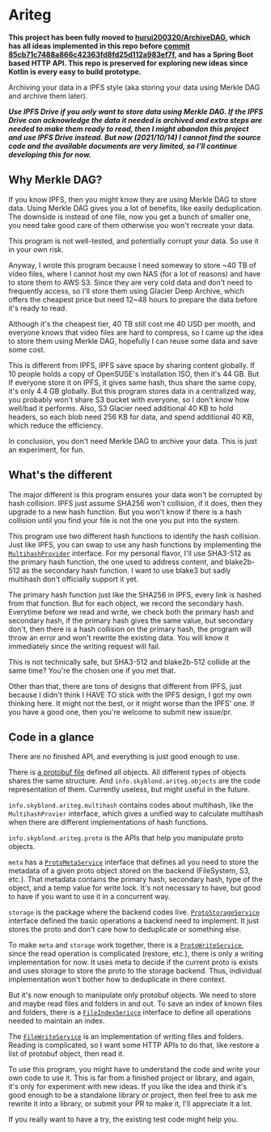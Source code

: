 # Ariteg

**This project has been fully moved to [hurui200320/ArchiveDAG](https://github.com/hurui200320/ArchiveDAG), which has all ideas implemented in this repo before [commit 85cb71c7488a866c42363fd8fd25d112a983ef7f](https://github.com/hurui200320/Ariteg/commit/85cb71c7488a866c42363fd8fd25d112a983ef7f), and has a Spring Boot based HTTP API. This repo is preserved for exploring new ideas since Kotlin is every easy to build prototype.**



Archiving your data in a IPFS style (aka storing your data using Merkle DAG and
archive them later).

***Use IPFS Drive if you only want to store data using Merkle DAG.
If the IPFS Drive can acknowledge the data it needed is archived and extra steps
are needed to make them ready to read, then I might abandon this project and use
IPFS Drive instead. But now (2021/10/14) I cannot find the source code and the 
available documents are very limited, so I'll continue developing this for now.***

## Why Merkle DAG?

If you know IPFS, then you might know they are using Merkle DAG to store data.
Using Merkle DAG gives you a lot of benefits, like easily deduplication. The downside
is instead of one file, now you get a bunch of smaller one, you need take good care
of them otherwise you won't recreate your data.

This program is not well-tested, and potentially corrupt your data. So use it in
your own risk.

Anyway, I wrote this program because I need someway to store \~40 TB of video files,
where I cannot host my own NAS (for a lot of reasons) and have to store them to
AWS S3. Since they are very cold data and don't need to frequently access, so I'll
store them using Glacier Deep Archive, which offers the cheapest price but need
12\~48 hours to prepare the data before it's ready to read.

Although it's the cheapest tier, 40 TB still cost me 40 USD per month, and everyone
knows that video files are hard to compress, so I came up the idea to store them
using Merkle DAG, hopefully I can reuse some data and save some cost.

This is different from IPFS, IPFS save space by sharing content globally. If
10 people holds a copy of OpenSUSE's installation ISO, then it's 44 GB. But If
everyone store it on IPFS, it gives same hash, thus share the same copy, it's only
4.4 GB globally. But this program stores data in a centralized way, you probably
won't share S3 bucket with everyone, so I don't know how well/bad it performs.
Also, S3 Glacier need additional 40 KB to hold headers, so each blob need 256 KB
for data, and spend additional 40 KB, which reduce the efficiency.

In conclusion, you don't need Merkle DAG to archive your data. This is just an
experiment, for fun.

## What's the different

The major different is this program ensures your data won't be corrupted by hash
collision. IPFS just assume SHA256 won't collision, if it does, then they upgrade
to a new hash function. But you won't know if there is a hash collision until you
find your file is not the one you put into the system.

This program use two different hash functions to identify the hash collision. 
Just like IPFS, you can swap to use any hash functions by implementing the 
[`MultihashProvider`](/src/main/kotlin/info/skyblond/ariteg/multihash/MultihashProvider.kt)
interface. For my personal flavor, I'll use SHA3-512 as the primary hash function,
the one used to address content, and blake2b-512 as the secondary hash function.
I want to use blake3 but sadly multihash don't officially support it yet. 

The primary hash function just like the SHA256 in IPFS, every link is hashed from
that function. But for each object, we record the secondary hash. Everytime before
we read and write, we check both the primary hash and secondary hash, if the 
primary hash gives the same value, but secondary don't, then there is a hash collision
on the primary hash, the program will throw an error and won't rewrite the existing
data. You will know it immediately since the writing request will fail.

This is not technically safe, but SHA3-512 and blake2b-512 collide at the same time?
You're the chosen one if you met that.

Other than that, there are tons of designs that different from IPFS, just because
I didn't think I HAVE TO stick with the IPFS design, I got my own thinking here.
It might not the best, or it might worse than the IPFS' one. If you have a good
one, then you're welcome to submit new issue/pr.

## Code in a glance

There are no finished API, and everything is just good enough to use.

There is [a protobuf file](/src/main/proto/info/skyblond/ariteg/protos/objects.proto)
defined all objects. All different types of objects shares the same structure.
And `info.skyblond.ariteg.objects` are the code representation of them. Currently
useless, but might useful in the future.

`info.skyblond.ariteg.multihash` contains codes about multihash, like the 
`MultihashProvier` interface, which gives a unified way to calculate multihash
when there are different implementations of hash functions.

`info.skyblond.ariteg.proto` is the APIs that help you manipulate proto objects.

`meta` has a [`ProtoMetaService`](/src/main/kotlin/info/skyblond/ariteg/proto/meta/ProtoMetaService.kt)
interface that defines all you need to store the metadata of a given proto object
stored on the backend (FileSystem, S3, etc.). That metadata contains the primary
hash, secondary hash, type of the object, and a temp value for write lock. It's
not necessary to have, but good to have if you want to use it in a concurrent way.

`storage` is the package where the backend codes live. [`ProtoStorageService`](/src/main/kotlin/info/skyblond/ariteg/proto/storage/ProtoStorageService.kt)
interface defined the basic operations a backend need to implement. It just stores
the proto and don't care how to deduplicate or something else.

To make `meta` and `storage` work together, there is a [`ProtoWriteService`](/src/main/kotlin/info/skyblond/ariteg/proto/ProtoWriteService.kt),
since the read operation is complicated (restore, etc.), there is only a writing 
implementation for now. It uses meta to decide if the current proto is exists
and uses storage to store the proto to the storage backend. Thus, individual
implementation won't bother how to deduplicate in there context.

But it's now enough to manipulate only protobuf objects. We need to store and
maybe read files and folders in and out. To save an index of known files and folders,
there is a [`FileIndexSerivce`](/src/main/kotlin/info/skyblond/ariteg/file/FileIndexService.kt)
interface to define all operations needed to maintain an index.

The [`FileWriteService`](/src/main/kotlin/info/skyblond/ariteg/file/FileWriteService.kt)
is an implementation of writing files and folders. Reading is complicated, so I want
some HTTP APIs to do that, like restore a list of protobuf object, then read it.

To use this program, you might have to understand the code and write your own code
to use it. This is far from a finished project or library, and again, it's only for
experiment with new ideas. If you like the idea and think it's good enough to be 
a standalone library or project, then feel free to ask me rewrite it into a library,
or submit your PR to make it, I'll appreciate it a lot.

If you really want to have a try, the existing test code might help you.
